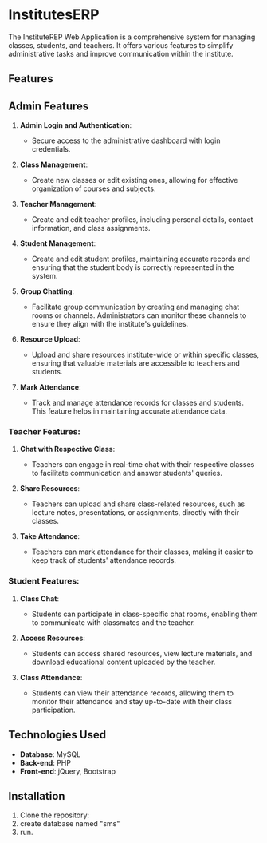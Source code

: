 # InstitutesERP

The InstituteREP Web Application is a comprehensive system for managing classes, students, and teachers. It offers various features to simplify administrative tasks and improve communication within the institute.

## Features

## Admin Features

1. **Admin Login and Authentication**:
   - Secure access to the administrative dashboard with login credentials.

2. **Class Management**:
   - Create new classes or edit existing ones, allowing for effective organization of courses and subjects.

3. **Teacher Management**:
   - Create and edit teacher profiles, including personal details, contact information, and class assignments.

4. **Student Management**:
   - Create and edit student profiles, maintaining accurate records and ensuring that the student body is correctly represented in the system.

5. **Group Chatting**:
   - Facilitate group communication by creating and managing chat rooms or channels. Administrators can monitor these channels to ensure they align with the institute's guidelines.

6. **Resource Upload**:
   - Upload and share resources institute-wide or within specific classes, ensuring that valuable materials are accessible to teachers and students.

7. **Mark Attendance**:
   - Track and manage attendance records for classes and students. This feature helps in maintaining accurate attendance data.


### Teacher Features:

1. **Chat with Respective Class**:
   - Teachers can engage in real-time chat with their respective classes to facilitate communication and answer students' queries.

2. **Share Resources**:
   - Teachers can upload and share class-related resources, such as lecture notes, presentations, or assignments, directly with their classes.

3. **Take Attendance**:
   - Teachers can mark attendance for their classes, making it easier to keep track of students' attendance records.

### Student Features:

1. **Class Chat**:
   - Students can participate in class-specific chat rooms, enabling them to communicate with classmates and the teacher.

2. **Access Resources**:
   - Students can access shared resources, view lecture materials, and download educational content uploaded by the teacher.

3. **Class Attendance**:
   - Students can view their attendance records, allowing them to monitor their attendance and stay up-to-date with their class participation.


## Technologies Used

- **Database**: MySQL
- **Back-end**: PHP
- **Front-end**: jQuery, Bootstrap

## Installation

1. Clone the repository: 
2. create database named "sms"
3. run.
